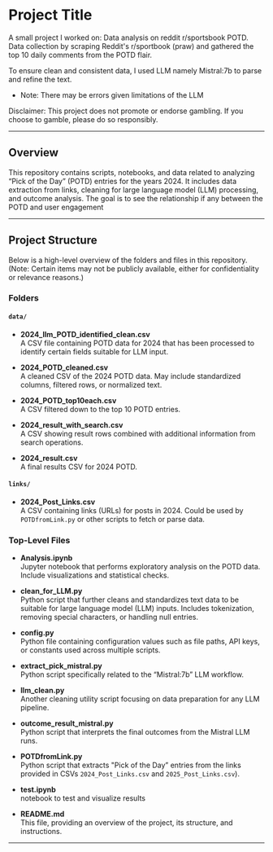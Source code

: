 # Project Title

A small project I worked on: Data analysis on reddit r/sportsbook POTD. Data collection by scraping Reddit's r/sportbook (praw) and gathered the top 10 daily comments from the POTD flair.

To ensure clean and consistent data, I used LLM namely Mistral:7b to parse and refine the text.
- Note: There may be errors given limitations of the LLM

Disclaimer: This project does not promote or endorse gambling. If you choose to gamble, please do so responsibly.

---

## Overview

This repository contains scripts, notebooks, and data related to analyzing “Pick of the Day” (POTD) entries for the years 2024. It includes data extraction from links, cleaning for large language model (LLM) processing, and outcome analysis. The goal is to see the relationship if any between the POTD and user engagement 

---

## Project Structure

Below is a high-level overview of the folders and files in this repository.
(Note: Certain items may not be publicly available, either for confidentiality or relevance reasons.)

### Folders

#### `data/`
- **2024_llm_POTD_identified_clean.csv**  
  A CSV file containing POTD data for 2024 that has been processed to identify certain fields suitable for LLM input.

- **2024_POTD_cleaned.csv**  
  A cleaned CSV of the 2024 POTD data. May include standardized columns, filtered rows, or normalized text.

- **2024_POTD_top10each.csv**  
  A CSV filtered down to the top 10 POTD entries.

- **2024_result_with_search.csv**  
  A CSV showing result rows combined with additional information from search operations.

- **2024_result.csv**  
  A final results CSV for 2024 POTD.

#### `links/`
- **2024_Post_Links.csv**  
  A CSV containing links (URLs) for posts in 2024. Could be used by `POTDfromLink.py` or other scripts to fetch or parse data.


### Top-Level Files

- **Analysis.ipynb**  
  Jupyter notebook that performs exploratory analysis on the POTD data. Include visualizations and statistical checks.

- **clean_for_LLM.py**  
  Python script that further cleans and standardizes text data to be suitable for large language model (LLM) inputs. Includes tokenization, removing special characters, or handling null entries.

- **config.py**  
  Python file containing configuration values such as file paths, API keys, or constants used across multiple scripts.

- **extract_pick_mistral.py**  
  Python script specifically related to the “Mistral:7b” LLM workflow.

- **llm_clean.py**  
  Another cleaning utility script focusing on data preparation for any LLM pipeline.

- **outcome_result_mistral.py**  
  Python script that interprets the final outcomes from the Mistral LLM runs.

- **POTDfromLink.py**  
  Python script that extracts "Pick of the Day” entries from the links provided in CSVs `2024_Post_Links.csv` and `2025_Post_Links.csv`). 

- **test.ipynb**  
  notebook to test and visualize results

- **README.md**  
  This file, providing an overview of the project, its structure, and instructions.

---
